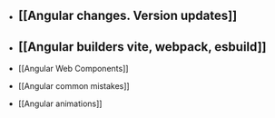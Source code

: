 - ## [[Angular changes. Version updates]]

- ## [[Angular builders vite, webpack, esbuild]]

- [[Angular Web Components]]
- [[Angular common mistakes]]
- [[Angular animations]]


